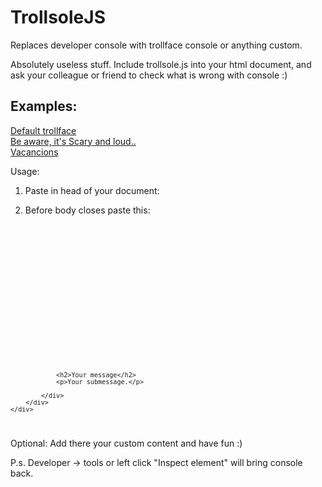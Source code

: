 TrollsoleJS
===========

Replaces developer console with trollface console or anything custom.

Absolutely useless stuff. Include trollsole.js into your html document, and ask your colleague or friend to check what is wrong with console :)

<h2>Examples:</h2>
<a href="http://trollsole.artrayd.com/" target="_blank">Default trollface</a><br>
<a href="http://trollsole.artrayd.com/fear.html" target="_blank">Be aware, it's Scary and loud..</a><br>
<a href="http://trollsole.artrayd.com/vacancion.html" target="_blank">Vacancions</a><br>

Usage:

1. Paste in head of your document:
	<code>
  		<script type="text/javascript" src="trollsole/trollsole.js"></script>
	</code>
2. Before body closes paste this:

<code>
	<div id="trollface_console" class="console disabled">
		<div class="head_wrap">
			<div class="close_console" onclick="show_trolfface_console();"></div>
			<div class="head_left"></div>
			<div class="head_right"></div>
			<div class="trollface"></div>
			<div class="social_cont">

				<h2>Your message</h2>
				<p>Your submessage.</p>
					
			</div>
		</div>
	</div>
</code>

Optional:
Add there your custom content and have fun :)

P.s.
Developer -> tools or left click "Inspect element" will bring console back.
